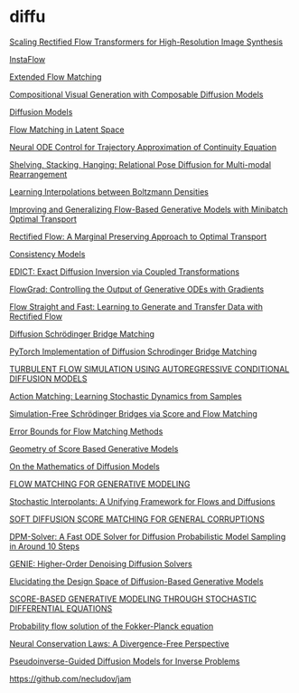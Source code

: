 # diffu

[Scaling Rectified Flow Transformers for High-Resolution Image Synthesis](https://arxiv.org/pdf/2403.03206.pdf)

[InstaFlow](https://arxiv.org/pdf/2309.06380.pdf)

[Extended Flow Matching](https://arxiv.org/pdf/2402.18839.pdf)

[Compositional Visual Generation with Composable Diffusion Models](https://arxiv.org/pdf/2206.01714.pdf)

[Diffusion Models](https://scoste.fr/posts/diffusion/)

[Flow Matching in Latent Space](https://arxiv.org/pdf/2307.08698.pdf)

[Neural ODE Control for Trajectory Approximation of Continuity Equation](https://arxiv.org/pdf/2205.09241.pdf)

[Shelving, Stacking, Hanging: Relational Pose Diffusion for Multi-modal Rearrangement](https://anthonysimeonov.github.io/rpdiff-multi-modal/)

[Learning Interpolations between Boltzmann Densities](https://arxiv.org/abs/2301.07388)

[Improving and Generalizing Flow-Based
Generative Models with Minibatch Optimal Transport](https://arxiv.org/pdf/2302.00482.pdf)

[Rectified Flow: A Marginal Preserving Approach to
Optimal Transport](https://arxiv.org/pdf/2209.14577.pdf)

[Consistency Models](https://openreview.net/pdf?id=FmqFfMTNnv)

[EDICT: Exact Diffusion Inversion via Coupled Transformations](https://openaccess.thecvf.com/content/CVPR2023/papers/Wallace_EDICT_Exact_Diffusion_Inversion_via_Coupled_Transformations_CVPR_2023_paper.pdf)

[FlowGrad: Controlling the Output of Generative ODEs with Gradients](https://openaccess.thecvf.com/content/CVPR2023/papers/Liu_FlowGrad_Controlling_the_Output_of_Generative_ODEs_With_Gradients_CVPR_2023_paper.pdf)

[Flow Straight and Fast:
Learning to Generate and Transfer Data with Rectified Flow](https://arxiv.org/pdf/2209.03003.pdf)

[Diffusion Schrödinger Bridge Matching](https://arxiv.org/pdf/2303.16852.pdf)

[PyTorch Implementation of Diffusion Schrodinger Bridge Matching ](https://github.com/yuyang-shi/dsbm-pytorch)

[TURBULENT FLOW SIMULATION USING
AUTOREGRESSIVE CONDITIONAL DIFFUSION MODELS](https://arxiv.org/pdf/2309.01745.pdf)

[Action Matching:
Learning Stochastic Dynamics from Samples](https://arxiv.org/pdf/2210.06662.pdf)

[Simulation-Free Schrödinger Bridges
via Score and Flow Matching](https://arxiv.org/pdf/2307.03672v1.pdf)

[Error Bounds for Flow Matching Methods](https://arxiv.org/pdf/2305.16860.pdf)

[Geometry of Score Based Generative Models](https://arxiv.org/pdf/2302.04411.pdf)

[On the Mathematics of Diffusion Models](https://arxiv.org/pdf/2301.11108.pdf)

[FLOW MATCHING FOR GENERATIVE MODELING](https://arxiv.org/pdf/2210.02747.pdf)

[Stochastic Interpolants:
A Unifying Framework for Flows and Diffusions](https://arxiv.org/pdf/2303.08797.pdf)

[SOFT DIFFUSION
SCORE MATCHING FOR GENERAL CORRUPTIONS](https://arxiv.org/pdf/2209.05442.pdf)

[DPM-Solver: A Fast ODE Solver for Diffusion
Probabilistic Model Sampling in Around 10 Steps](https://arxiv.org/pdf/2206.00927.pdf)

[GENIE: Higher-Order Denoising Diffusion Solvers](https://arxiv.org/pdf/2210.05475.pdf)

[Elucidating the Design Space of Diffusion-Based
Generative Models](https://arxiv.org/pdf/2206.00364.pdf)

[SCORE-BASED GENERATIVE MODELING THROUGH STOCHASTIC DIFFERENTIAL EQUATIONS](https://arxiv.org/pdf/2011.13456.pdf)

[Probability flow solution of the Fokker-Planck equation](https://arxiv.org/abs/2206.04642)

[Neural Conservation Laws: A Divergence-Free Perspective](https://arxiv.org/pdf/2210.01741.pdf)

[Pseudoinverse-Guided Diffusion Models for Inverse Problems](https://openreview.net/forum?id=9_gsMA8MRKQ)

https://github.com/necludov/jam
